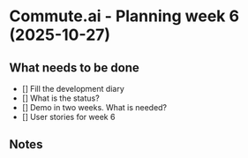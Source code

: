 # Commute.ai - Planning week 6 (2025-10-27)

## What needs to be done

- [] Fill the development diary
- [] What is the status?
- [] Demo in two weeks. What is needed?
- [] User stories for week 6

## Notes


